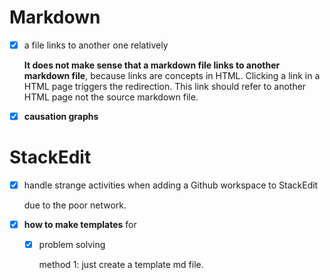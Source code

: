 # Markdown

- [x] a file links to another one relatively

  **It does not make sense that a markdown file links to another markdown file**, because links are concepts in HTML. Clicking a link in a HTML page triggers the redirection. This link should refer to another HTML page not the source markdown file.
      
- [x] **causation graphs**

# StackEdit

- [x] handle strange activities when adding a Github workspace to StackEdit

  due to the poor network.
   
- [x] **how to make templates** for
  - [x] problem solving
   
    method 1: just create a template md file.

<!--stackedit_data:
eyJoaXN0b3J5IjpbNDI5MDk3MzE5XX0=
-->